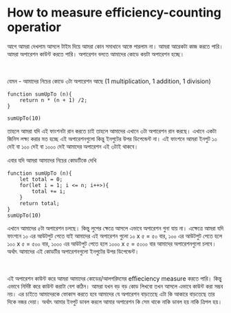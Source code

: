 # How to measure efficiency-counting operatior

আগে আমরা দেখলাম আসলে টাইম দিয়ে আমরা কোন সমাধানে আস্তে পারলাম না। আমরা আরেকটা কাজ করতে পারি। আমরা অপারেশন কাউন্ট করতে পারি। অপারেশন বলতে আমাদের কোডে কয়টা অপারেশন হচ্ছে।

<br/>

যেমন - আমাদের নিচের কোডে ৩টা অপারেশন আছে (1 multiplication, 1 addition, 1 division)

```
function sumUpTo (n){
    return n * (n + 1) /2;
}

sumUpTo(10)
```

তাহলে আমরা যদি এই ফাংশনটা রান করতে চাই তাহলে আমাদের এখানে ৩টা অপারেশন রান করছে। এখানে একটা জিনিস লক্ষ্য করার মত হচ্ছে এই অপারেশনগুলো কিন্তু ইনপুটের উপর ডিপেন্ডেন্ট না। এই ফাংশনে আমরা ইনপুট ১০ দেই বা ১০০ দেই বা ১০০০ দেই আমাদের অপারেশন এই ৩টাই থাকবে।

এবার যদি আমরা আমাদের নিচের কোডটিকে দেখি

```
function sumUpTo (n){
    let total = 0;
    for(let i = 1; i <= n; i++>){
        total += i;
    }
    return total;
}
sumUpTo(10)
```

এখানে আমাদের ৫টা অপারেশন চলছে। কিন্তু লুপের ক্ষেত্রে আসলে এভাবে অপারেশন গুনা যায় না। এক্ষেত্রে আমরা যদি ফাংশনে ১০ এর আউটপুট পেতে যাই আমাদের এই অপারেশন গুলো ১০ x ৫ = ৫০ বার, ১০০ এর আউটপুট পেতে হলে ১০০ x ৫ = ৫০০ বার, ১০০০ এর আউটপুট পেতে হলে ১০০০ x ৫ = ৫০০০ বার আমাদের অপারেশনগুলো চলবে। অর্থাৎ আমাদের এই কোডটির অপারেশনগুলো ইনপুটের উপর ডিপেন্ডেন্ট।

<br/>

এই অপারেশন কাউন্ট করে আমরা আমাদের কোডের/আলগরিদমের effieciency measure করতে পারি। কিন্তু এভাবে নির্দিষ্ট করে কাউন্ট করাটা বেশ কঠিন। আমরা যখন বড় বড় কোড লিখবো তখন আসলে এভাবে কাউন্ট করা সম্ভব নয়। এর চাইতে আমাদেরকে ফোকাস করতে হবে আমাদের যে অপারেশন বাড়তেছে এটা কি আকারে বাড়তেছে তার দিকে নজর দেয়া। অর্থাৎ আমার ইনপুট ডাবল করলে আমার অপারেশন কি সেম থাকে নাকি ডাবল হয় নাকি ত্রিপল হয়।

